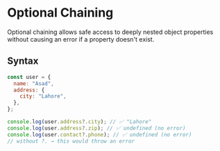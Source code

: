 # Optional Chaining

Optional chaining allows safe access to deeply nested object properties without causing an error if a property doesn't exist.

## Syntax

```javascript
const user = {
  name: "Asad",
  address: {
    city: "Lahore",
  },
};

console.log(user.address?.city); // ✅ "Lahore"
console.log(user.address?.zip); // ✅ undefined (no error)
console.log(user.contact?.phone); // ✅ undefined (no error)
// without ?. → this would throw an error
```
